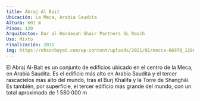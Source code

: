 ```yaml
---
title: Abraj Al Bait
Ubicación: La Meca, Arabia Saudita
Altura: 601 m
Pisos: 120 
Arquitectos: Dar al Handasah Shair Partners SL Rasch
Uso: Mixto
Finalización: 2011
img: https://ehsanbayat.com/wp-content/uploads/2021/01/mecca-66970_1280.jpg
---
```

El Abraj Al-Bait​ es un conjunto de edificios ubicado en el centro de la Meca, en Arabia Saudita. Es el edificio más alto en Arabia Saudita y el tercer rascacielos más alto del mundo, tras el Burj Khalifa y la Torre de Shanghái. Es también, por superficie, el tercer edificio más grande del mundo, con un total aproximado de 1 580 000 m
